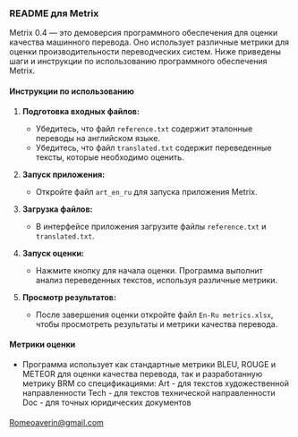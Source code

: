 ### README для Metrix

Metrix 0.4 — это демоверсия программного обеспечения для оценки качества машинного перевода. 
Оно использует различные метрики для оценки производительности переводческих систем. 
Ниже приведены шаги и инструкции по использованию программного обеспечения Metrix.

#### Инструкции по использованию

1. **Подготовка входных файлов:**
   - Убедитесь, что файл `reference.txt` содержит эталонные переводы на английском языке.
   - Убедитесь, что файл `translated.txt` содержит переведенные тексты, которые необходимо оценить.

2. **Запуск приложения:**
   - Откройте файл `art_en_ru` для запуска приложения Metrix.

3. **Загрузка файлов:**
   - В интерфейсе приложения загрузите файлы `reference.txt` и `translated.txt`.

4. **Запуск оценки:**
   - Нажмите кнопку для начала оценки. Программа выполнит анализ переведенных текстов, используя различные метрики.

5. **Просмотр результатов:**
   - После завершения оценки откройте файл `En-Ru metrics.xlsx`, чтобы просмотреть результаты и метрики качества перевода.

#### Метрики оценки
- Программа использует как стандартные метрики BLEU, ROUGE и METEOR для оценки качества перевода, так и разработанную метрику BRM со спецификациями:
Art - для текстов художественной направленности
Tech - для текстов технической направленности
Doc - для точных юридических документов

#### 
Romeoaverin@gmail.com